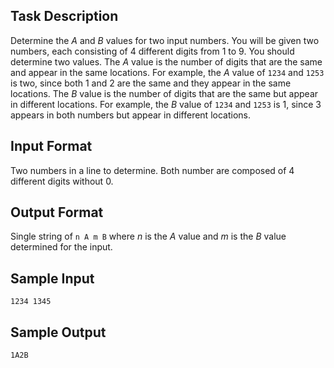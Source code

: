 ## Task Description ##

Determine the $A$ and $B$ values for two input numbers. You will be given two numbers, each consisting of 4 different digits from 1 to 9. You should determine two values. The $A$ value is the number of digits that are the same and appear in the same locations. For example, the $A$ value of `1234` and `1253` is two, since both 1 and 2 are the same and they appear in the same locations. The $B$ value is the number of digits that are the same but appear in different locations. For example, the $B$ value of `1234` and `1253` is 1, since 3 appears in both numbers but appear in different locations.

## Input Format ##

Two numbers in a line to determine. Both number are composed of 4 different digits without 0.

## Output Format ##

Single string of `n A m B` where $n$ is the $A$ value and $m$ is the $B$ value determined for the input.

## Sample Input ##
```
1234 1345
```

## Sample Output ##
```
1A2B
```